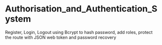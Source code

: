 # Authorisation_and_Authentication_System
Register, Login, Logout using Bcrypt to hash password, add roles, protect the route with JSON web token and password recovery
